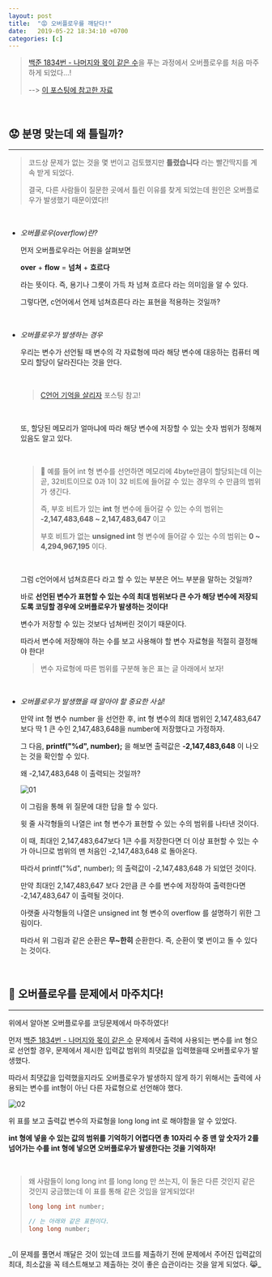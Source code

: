 ```yaml
---
layout: post
title:  "😡 오버플로우를 깨닫다!"
date:   2019-05-22 18:34:10 +0700
categories: [c]
---
```


> [백준 1834번 - 나머지와 몫이 같은 수](https://www.acmicpc.net/problem/1834)을 푸는 과정에서 오버플로우를 처음 마주하게 되었다...!
>
> --> [이 포스팅에 참고한 자료](https://m.blog.naver.com/PostView.nhn?blogId=sharonichoya&logNo=220340284388&proxyReferer=https%3A%2F%2Fwww.google.com%2F)

<br>

## 😟 분명 맞는데 왜 틀릴까?
---

>코드상 문제가 없는 것을 몇 번이고 검토했지만 __틀렸습니다__ 라는 빨간딱지를 계속 받게 되었다.
> 
>결국, 다른 사람들이 질문한 곳에서 틀린 이유를 찾게 되었는데 원인은 오버플로우가 발생했기 때문이였다!!

<br>

- _오버플로우(overflow)란?_

	먼저 오버플로우라는 어원을 살펴보면

	__over__ + __flow__ = __넘쳐__ + __흐르다__ 

	라는 뜻이다. 즉, 용기나 그릇이 가득 차 넘쳐 흐르다 라는 의미임을 알 수 있다.

	그렇다면, c언어에서 언제 넘쳐흐른다 라는 표현을 적용하는 것일까?

	<br>

- _오버플로우가 발생하는 경우_

	우리는 변수가 선언될 때 변수의 각 자료형에 따라 해당 변수에 대응하는 컴퓨터 메모리 할당이 달라진다는 것을 안다.

	<br>

	> [C언어 기억을 살리자](https://choheeis.github.io/c/2019/03/03/C%EC%96%B8%EC%96%B4-%EA%B8%B0%EC%96%B5%EC%82%B4%EB%A6%AC%EA%B8%B0.html) 포스팅 참고!

	<br>

	또, 할당된 메모리가 얼마냐에 따라 해당 변수에 저장할 수 있는 숫자 범위가 정해져 있음도 알고 있다.

	<br>

	> 📑 예를 들어 int 형 변수를 선언하면 메모리에 4byte만큼이 할당되는데 이는 곧, 32비트이므로 0과 1이 32 비트에 들어갈 수 있는 경우의 수 만큼의 범위가 생긴다.
	>
	> 즉, 부호 비트가 있는 __int__ 형 변수에 들어갈 수 있는 수의 범위는 __-2,147,483,648 ~ 2,147,483,647__ 이고
	>
	> 부호 비트가 없는 __unsigned int__ 형 변수에 들어갈 수 있는 수의 범위는 __0 ~ 4,294,967,195__ 이다.
	
	<br>

	그럼 c언어에서 넘쳐흐른다 라고 할 수 있는 부분은 어느 부분을 말하는 것일까?

	바로 __선언된 변수가 표현할 수 있는 수의 최대 범위보다 큰 수가 해당 변수에 저장되도록 코딩할 경우에 오버플로우가 발생하는 것이다!__

	변수가 저장할 수 있는 것보다 넘쳐버린 것이기 때문이다.

	따라서 변수에 저장해야 하는 수를 보고 사용해야 할 변수 자료형을 적절히 결정해야 한다!

	> 변수 자료형에 따른 범위를 구분해 놓은 표는 글 아래에서 보자!

	<br>

- _오버플로우가 발생했을 때 알아야 할 중요한 사실!_

	만약 int 형 변수 number 을 선언한 후, int 형 변수의 최대 범위인 2,147,483,647 보다 딱 1 큰 수인 2,147,483,648을 number에 저장했다고 가정하자.

	그 다음, __printf("%d", number);__ 을 해보면 출력값은 __-2,147,483,648__ 이 나오는 것을 확인할 수 있다.

	왜 -2,147,483,648 이 출력되는 것일까? 

	![01](https://user-images.githubusercontent.com/31889335/58177699-d2efe880-7cdf-11e9-89b6-0ef321a54a04.PNG)

	이 그림을 통해 위 질문에 대한 답을 할 수 있다.

	윗 줄 사각형들의 나열은 int 형 변수가 표현할 수 있는 수의 범위를 나타낸 것이다. 

	이 때, 최대인 2,147,483,647보다 1큰 수를 저장한다면 더 이상 표현할 수 있는 수가 아니므로 범위의 맨 처음인 -2,147,483,648 로 돌아온다.

	따라서 printf("%d", number); 의 출력값이 -2,147,483,648 가 되었던 것이다.

	만약 최대인 2,147,483,647 보다 2만큼 큰 수를 변수에 저장하여 출력한다면 -2,147,483,647 이 출력될 것이다.

	아랫줄 사각형들의 나열은 unsigned int 형 변수의 overflow 를 설명하기 위한 그림이다.

	따라서 위 그림과 같은 순환은 __무~한히__ 순환한다. 즉, 순환이 몇 번이고 돌 수 있다는 것이다.

	<br>

## 💪 오버플로우를 문제에서 마주치다!
---

위에서 알아본 오버플로우를 코딩문제에서 마주하였다!

먼저 [백준 1834번 - 나머지와 몫이 같은 수](https://www.acmicpc.net/problem/1834) 문제에서 출력에 사용되는 변수를 int 형으로 선언할 경우, 문제에서 제시한 입력값 범위의 최댓값을 입력했을때 오버플로우가 발생했다.

따라서 최댓값을 입력했을지라도 오버플로우가 발생하지 않게 하기 위해서는 출력에 사용되는 변수를 int형이 아닌 다른 자료형으로 선언해야 했다.

![02](https://user-images.githubusercontent.com/31889335/58179242-c0c37980-7ce2-11e9-8242-1ec759fc3c63.PNG)

위 표를 보고 출력값 변수의 자료형을 long long int 로 해야함을 알 수 있었다.

__int 형에 넣을 수 있는 값의 범위를 기억하기 어렵다면 총 10자리 수 중 맨 앞 숫자가 2를 넘어가는 수를 int 형에 넣으면 오버플로우가 발생한다는 것을 기억하자!__

<br>

> 왜 사람들이 long long int 를 long long 만 쓰는지, 이 둘은 다른 것인지 같은 것인지 궁금했는데 이 표를 통해 같은 것임을 알게되었다!
>
> ~~~c
> long long int number;
>
> // 는 아래와 같은 표현이다.
> long long number;
> ~~~


<br>
_이 문제를 풀면서 깨달은 것이 있는데 코드를 제출하기 전에 문제에서 주어진 입력값의 최대, 최소값을 꼭 테스트해보고 제출하는 것이 좋은 습관이라는 것을 알게 되었다. 😹_
